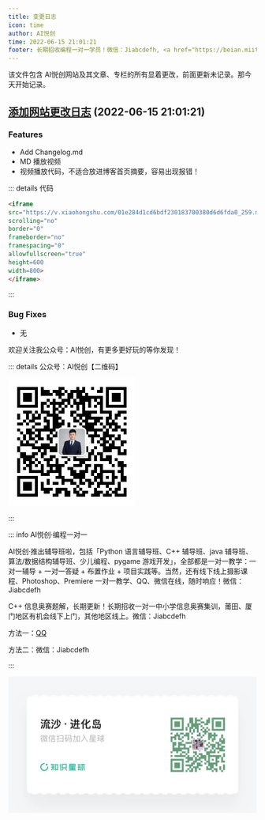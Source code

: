 ```yaml
---
title: 变更日志
icon: time
author: AI悦创
time: 2022-06-15 21:01:21
footer: 长期招收编程一对一学员！微信：Jiabcdefh, <a href="https://beian.miit.gov.cn/" target="_blank">闽ICP备19021486号-6</a>
---
```


该文件包含 AI悦创网站及其文章、专栏的所有显着更改，前面更新未记录。那今天开始记录。

## [添加网站更改日志](/changelog.md) (2022-06-15 21:01:21)

###  Features

- Add Changelog.md
- MD 播放视频
- 视频播放代码，不适合放进博客首页摘要，容易出现报错！

::: details 代码

```html
<iframe 
src="https://v.xiaohongshu.com/01e284d1cd6bdf230183700380d6d6fda0_259.mp4?sign=2a88f9e24468c75ffb69817190a64f29&t=62ab5380" 
scrolling="no" 
border="0" 
frameborder="no" 
framespacing="0" 
allowfullscreen="true" 
height=600 
width=800> 
</iframe>
```


:::

### Bug Fixes

- 无



欢迎关注我公众号：AI悦创，有更多更好玩的等你发现！

::: details 公众号：AI悦创【二维码】

![](/gzh.jpg)

:::

::: info AI悦创·编程一对一

AI悦创·推出辅导班啦，包括「Python 语言辅导班、C++ 辅导班、java 辅导班、算法/数据结构辅导班、少儿编程、pygame 游戏开发」，全部都是一对一教学：一对一辅导 + 一对一答疑 + 布置作业 + 项目实践等。当然，还有线下线上摄影课程、Photoshop、Premiere 一对一教学、QQ、微信在线，随时响应！微信：Jiabcdefh

C++ 信息奥赛题解，长期更新！长期招收一对一中小学信息奥赛集训，莆田、厦门地区有机会线下上门，其他地区线上。微信：Jiabcdefh

方法一：[QQ](http://wpa.qq.com/msgrd?v=3&uin=1432803776&site=qq&menu=yes)

方法二：微信：Jiabcdefh

:::

![](/zsxq.jpg)

